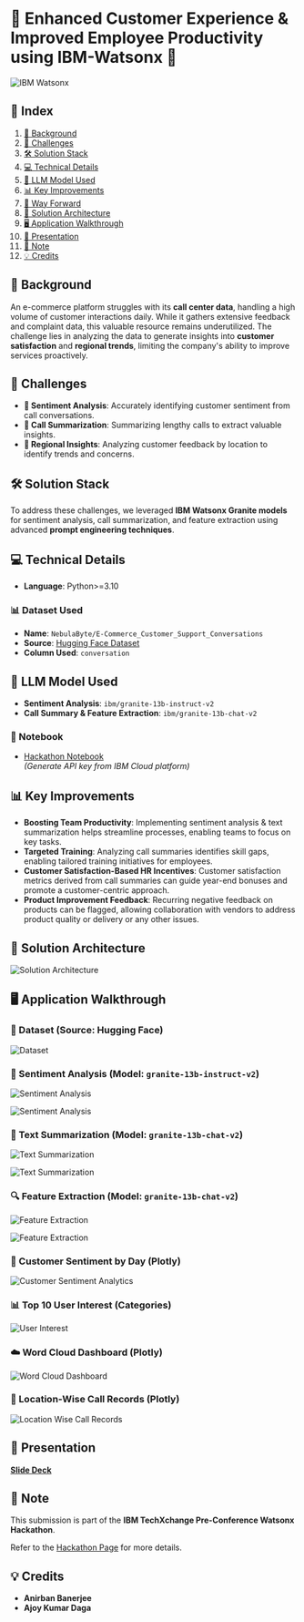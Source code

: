 # **🌟 Enhanced Customer Experience & Improved Employee Productivity using IBM-Watsonx 🌟**

![IBM Watsonx](https://www.ibm.com/blog/wp-content/uploads/2023/11/ibm_watsonx_paid_1200x627-04.blog-lead-space-2x1-1.jpg)

## **🎯 Index**
1. [📖 Background](#background)
2. [🚧 Challenges](#challenges)
3. [🛠️ Solution Stack](#solution-stack)
4. [💻 Technical Details](#technical-details)
5. [🧠 LLM Model Used](#llm-model-used)
6. [📊 Key Improvements](#key-improvements)
7. [🚀 Way Forward](#way-forward)
8. [🧩 Solution Architecture](#solution-architecture)
9. [🖥️ Application Walkthrough](#application-walkthrough)
10. [🎥 Presentation](#presentation)
11. [📝 Note](#note)
12. [💡 Credits](#credits)

## **📖 Background** <a name="background"></a>
An e-commerce platform struggles with its **call center data**, handling a high volume of customer interactions daily. While it gathers extensive feedback and complaint data, this valuable resource remains underutilized. The challenge lies in analyzing the data to generate insights into **customer satisfaction** and **regional trends**, limiting the company's ability to improve services proactively.

## **🚧 Challenges** <a name="challenges"></a>
- **🧠 Sentiment Analysis**: Accurately identifying customer sentiment from call conversations.
- **📝 Call Summarization**: Summarizing lengthy calls to extract valuable insights.
- **📍 Regional Insights**: Analyzing customer feedback by location to identify trends and concerns.

## **🛠️ Solution Stack** <a name="solution-stack"></a>
To address these challenges, we leveraged **IBM Watsonx Granite models** for sentiment analysis, call summarization, and feature extraction using advanced **prompt engineering techniques**.


## **💻 Technical Details** <a name="technical-details"></a>
- **Language**: Python>=3.10

### **📊 Dataset Used**
- **Name**: `NebulaByte/E-Commerce_Customer_Support_Conversations`
- **Source**: [Hugging Face Dataset](https://huggingface.co/datasets/NebulaByte/E-Commerce_Customer_Support_Conversations)
- **Column Used**: `conversation`

## **🧠 LLM Model Used** <a name="llm-model-used"></a>
- **Sentiment Analysis**: `ibm/granite-13b-instruct-v2`
- **Call Summary & Feature Extraction**: `ibm/granite-13b-chat-v2`

### **📂 Notebook**
- [Hackathon Notebook](https://github.com/meanirban100/IBM-Watsonx-Hackathon/blob/main/hackathon-challenge.ipynb)  
  *(Generate API key from IBM Cloud platform)*

## **📊 Key Improvements** <a name="key-improvements"></a>
- **Boosting Team Productivity**: Implementing sentiment analysis & text summarization helps streamline processes, enabling teams to focus on key tasks.
- **Targeted Training**: Analyzing call summaries identifies skill gaps, enabling tailored training initiatives for employees.
- **Customer Satisfaction-Based HR Incentives**: Customer satisfaction metrics derived from call summaries can guide year-end bonuses and promote a customer-centric approach.
- **Product Improvement Feedback**: Recurring negative feedback on products can be flagged, allowing collaboration with vendors to address product quality or delivery or any other issues.

## **🧩 Solution Architecture** <a name="solution-architecture"></a>

![Solution Architecture](images/image-20.png)

## **🖥️ Application Walkthrough** <a name="application-walkthrough"></a>

### **📄 Dataset (Source: Hugging Face)**

![Dataset](images/image-2.png)

### **🧠 Sentiment Analysis** (Model: `granite-13b-instruct-v2`)

![Sentiment Analysis](images/image-3.png)

![Sentiment Analysis](images/image-4.png)

### **📝 Text Summarization** (Model: `granite-13b-chat-v2`)

![Text Summarization](images/image-5.png)

![Text Summarization](images/image-7.png)

### **🔍 Feature Extraction** (Model: `granite-13b-chat-v2`)

![Feature Extraction](images/image-8.png)

![Feature Extraction](images/image-9.png)

### **📅 Customer Sentiment by Day (Plotly)**

![Customer Sentiment Analytics](images/image-10.png)

### **📊 Top 10 User Interest (Categories)**

![User Interest](images/image-11.png)

### **☁️ Word Cloud Dashboard (Plotly)**

![Word Cloud Dashboard](images/image-12.png)

### **📍 Location-Wise Call Records (Plotly)**

![Location Wise Call Records](images/image-13.png)

## **🎥 Presentation** <a name="presentation"></a>
[**Slide Deck**](https://github.com/meanirban100/IBM-Watsonx-Hackathon/blob/main/IBM-Watsonx-Presentation.pptx)

## **📝 Note** <a name="note"></a>
This submission is part of the **IBM TechXchange Pre-Conference Watsonx Hackathon**.  

Refer to the [Hackathon Page](https://compete.pretxchack.watsonx-challenge.ibm.com/competitions/pre-txc) for more details.

## **💡 Credits** <a name="credits"></a>
- **Anirban Banerjee**  
- **Ajoy Kumar Daga**
